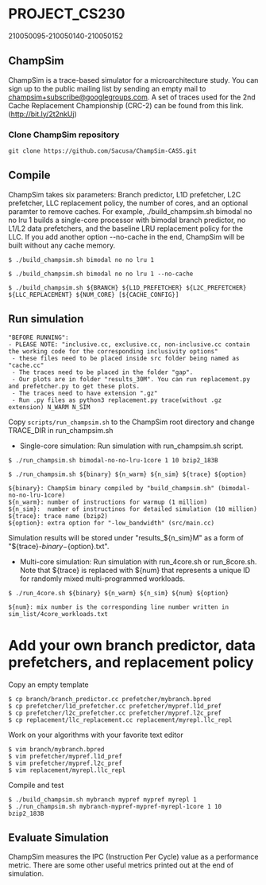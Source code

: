# PROJECT_CS230
210050095-210050140-210050152
## ChampSim
ChampSim is a trace-based simulator for a microarchitecture study. You can sign up to the public mailing list by sending an empty mail to champsim+subscribe@googlegroups.com. A set of traces used for the 2nd Cache Replacement Championship (CRC-2) can be found from this link. (http://bit.ly/2t2nkUj)

### Clone ChampSim repository
```
git clone https://github.com/Sacusa/ChampSim-CASS.git
```

## Compile
ChampSim takes six parameters: Branch predictor, L1D prefetcher, L2C prefetcher, LLC replacement policy, the number of cores, and an optional paramter to remove caches. For example, ./build_champsim.sh bimodal no no lru 1 builds a single-core processor with bimodal branch predictor, no L1/L2 data prefetchers, and the baseline LRU replacement policy for the LLC. If you add another option --no-cache in the end, ChampSim will be built without any cache memory.
```
$ ./build_champsim.sh bimodal no no lru 1

$ ./build_champsim.sh bimodal no no lru 1 --no-cache

$ ./build_champsim.sh ${BRANCH} ${L1D_PREFETCHER} ${L2C_PREFETCHER} ${LLC_REPLACEMENT} ${NUM_CORE} [${CACHE_CONFIG}]
```

## Run simulation
```
"BEFORE RUNNING": 
- PLEASE NOTE: "inclusive.cc, exclusive.cc, non-inclusive.cc contain the working code for the corresponding inclusivity options"
 - these files need to be placed inside src folder being named as "cache.cc"
 - The traces need to be placed in the folder "gap".
 - Our plots are in folder "results_30M". You can run replacement.py and prefetcher.py to get these plots.
 - The traces need to have extension ".gz"
 - Run .py files as python3 replacement.py trace(without .gz extension) N_WARM N_SIM  
```
Copy `scripts/run_champsim.sh` to the ChampSim root directory and change TRACE_DIR in run_champsim.sh

- Single-core simulation: Run simulation with run_champsim.sh script.

```
$ ./run_champsim.sh bimodal-no-no-lru-1core 1 10 bzip2_183B

$ ./run_champsim.sh ${binary} ${n_warm} ${n_sim} ${trace} ${option}

${binary}: ChampSim binary compiled by "build_champsim.sh" (bimodal-no-no-lru-1core)
${n_warm}: number of instructions for warmup (1 million)
${n_sim}:  number of instructinos for detailed simulation (10 million)
${trace}: trace name (bzip2)
${option}: extra option for "-low_bandwidth" (src/main.cc)
```
Simulation results will be stored under "results_${n_sim}M" as a form of "${trace}-${binary}-${option}.txt".

- Multi-core simulation: Run simulation with run_4core.sh or run_8core.sh.
Note that ${trace} is replaced with ${num} that represents a unique ID for randomly mixed multi-programmed workloads.

```
$ ./run_4core.sh ${binary} ${n_warm} ${n_sim} ${num} ${option}

${num}: mix number is the corresponding line number written in sim_list/4core_workloads.txt
```

# Add your own branch predictor, data prefetchers, and replacement policy
Copy an empty template
```
$ cp branch/branch_predictor.cc prefetcher/mybranch.bpred
$ cp prefetcher/l1d_prefetcher.cc prefetcher/mypref.l1d_pref
$ cp prefetcher/l2c_prefetcher.cc prefetcher/mypref.l2c_pref
$ cp replacement/llc_replacement.cc replacement/myrepl.llc_repl
```
Work on your algorithms with your favorite text editor
```
$ vim branch/mybranch.bpred
$ vim prefetcher/mypref.l1d_pref
$ vim prefetcher/mypref.l2c_pref
$ vim replacement/myrepl.llc_repl
```
Compile and test
```
$ ./build_champsim.sh mybranch mypref mypref myrepl 1
$ ./run_champsim.sh mybranch-mypref-mypref-myrepl-1core 1 10 bzip2_183B
```

## Evaluate Simulation
ChampSim measures the IPC (Instruction Per Cycle) value as a performance metric.
There are some other useful metrics printed out at the end of simulation.

